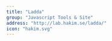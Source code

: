```yaml
---
title: "Ladda"
group: "Javascript Tools & Site"
address: "http://lab.hakim.se/ladda/"
icon: "hakim.svg"
---
```


